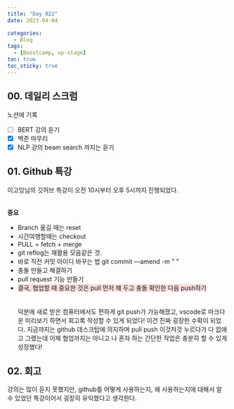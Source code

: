 ```yaml
---
title: "Day 022"
date: 2023-04-04

categories:
  - Blog
tags:
  - [Boostcamp, up-stage]
toc: true
toc_sticky: true
---
```


## 00. 데일리 스크럼
노션에 기록
- [ ]  BERT 강의 듣기
- [x]  백준 마무리
- [x]  NLP 강의 beam search 까지는 듣기

## 01. Github 특강  

이고잉님의 깃허브 특강이 오전 10시부터 오후 5시까지 진행되었다. 
  <br/><br/>
    
**중요**  
- Branch 옮길 때는 reset  
- 시간여행할때는 checkout  
- PULL = fetch + merge  
- git reflog는 재활용 모음같은 것.  
- 바로 직전 커밋 아이디 바꾸는 법 git  commit —amend -m " "  
- 충돌 만들고 해결하기  
- pull request 기능 만들기  
- <span style="background-color:#ffdce0">결국, 협업할 때 중요한 것은 pull 먼저 해 두고 충돌 확인한 다음 push하기</span>  
<br/><br/>
덕분에 새로 받은 컴퓨터에서도 편하게 git push가 가능해졌고, vscode로 마크다운 미리보기 하면서 회고록 작성할 수 있게 되었다! 이건 진짜 굉장한 수확이 되었다. 지금까지는 github 데스크탑에 의지하며 pull push 이것저것 누르다가 다 없애고 그랬는데 이제 협업까지는 아니고 나 혼자 하는 간단한 작업은 충분히 할 수 있게 성장했다!  
  
## 02. 회고   
강의는 많이 듣지 못했지만, github를 어떻게 사용하는지, 왜 사용하는지에 대해서 알 수 있었던 특강이어서 굉장히 유익했다고 생각한다.  




